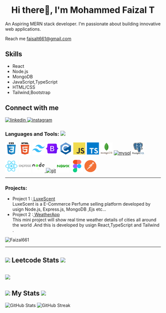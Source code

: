 <h1 align="center">Hi there👋, I'm Mohammed Faizal T</h1>

 An Aspiring MERN stack developer.
 I'm passionate about building innovative web applications.

 Reach me faisalt661@gmail.com

## Skills

* React
* Node.js
* MongoDB
* JavaScript,TypeScript
* HTML/CSS
* Tailwind,Bootstrap

## Connect with me  
<div align="left">
  
<a href="https://linkedin.com/in/mohammed-faizal-t-327a5824b" target="_blank">
<img src=https://img.shields.io/badge/linkedin-%231E77B5.svg?&style=for-the-badge&logo=linkedin&logoColor=white alt=linkedin style="margin-bottom: 5px;" />
</a>

<a href="https://instagram.com/faizal_t1" target="_blank">
<img src=https://img.shields.io/badge/instagram-%23000000.svg?&style=for-the-badge&logo=instagram&logoColor=white alt=instagram style="margin-bottom: 5px;" />
</a>
</p>

<h3 align="left">Languages and Tools: <img src="https://media.giphy.com/media/iY8CRBdQXODJSCERIr/giphy.gif" width="35px"></h3>
<p align="left">
 
  <a href="https://www.w3schools.com/css/" target="_blank" rel="noreferrer"><img src="https://raw.githubusercontent.com/devicons/devicon/master/icons/css3/css3-original-wordmark.svg" alt="css3" width="40" height="40"/></a>
    <a href="https://graphql.org" target="_blank" rel="noreferrer"><a href="https://www.w3.org/html/" target="_blank" rel="noreferrer"><img src="https://raw.githubusercontent.com/devicons/devicon/master/icons/html5/html5-original-wordmark.svg" alt="html5" width="40" height="40"/></a>
<a href="https://tailwindcss.com/" target="_blank" rel="noreferrer"><img src="https://raw.githubusercontent.com/devicons/devicon/master/icons/tailwindcss/tailwindcss-original.svg" alt="tailwindcss" width="40" height="40"/></a>
<a href="https://getbootstrap.com/" target="_blank" rel="noreferrer"><img src="https://raw.githubusercontent.com/devicons/devicon/master/icons/bootstrap/bootstrap-original.svg" alt="bootstrap" width="40" height="40"/></a>
   <a href="https://www.cprogramming.com/" target="_blank" rel="noreferrer"><img src="https://raw.githubusercontent.com/devicons/devicon/master/icons/c/c-original.svg" alt="c" width="40" height="40"/></a>
     <a href="https://developer.mozilla.org/en-US/docs/Web/JavaScript" target="_blank" rel="noreferrer"><img src="https://raw.githubusercontent.com/devicons/devicon/master/icons/javascript/javascript-original.svg" alt="javascript" width="40" height="40"/></a>
<a href="https://www.typescriptlang.org/" target="_blank" rel="noreferrer"><img src="https://raw.githubusercontent.com/devicons/devicon/master/icons/typescript/typescript-original.svg" alt="typescript" width="40" height="40"/></a>
  <a href="https://nodejs.org/" target="_blank" rel="noreferrer"><img src="https://raw.githubusercontent.com/devicons/devicon/master/icons/mongodb/mongodb-original-wordmark.svg" alt="mongodb" width="40" height="40"/></a>
  <a href="https://www.mysql.com/" target="_blank" rel="noreferrer"><img src="https://img.shields.io/badge/MySQL-4479A1.svg?style=for-the-badge&logo=MySQL&logoColor=white" alt="mysql" width="70" height="35"/></a>
  <a href="https://www.postgresql.org" target="_blank" rel="noreferrer"><img src="https://raw.githubusercontent.com/devicons/devicon/master/icons/postgresql/postgresql-original-wordmark.svg" alt="postgresql" width="40" height="40"/></a>


   <a href="https://reactjs.org/" target="_blank" rel="noreferrer"><img src="https://raw.githubusercontent.com/devicons/devicon/master/icons/react/react-original.svg" alt="react" width="40" height="40"/></a>
<a href="https://expressjs.com/" target="_blank" rel="noreferrer"><img src="https://raw.githubusercontent.com/devicons/devicon/master/icons/express/express-original-wordmark.svg" alt="express" width="40" height="40"/></a>
<a href="https://nodejs.org/" target="_blank" rel="noreferrer"><img src="https://raw.githubusercontent.com/devicons/devicon/master/icons/nodejs/nodejs-original-wordmark.svg" alt="nodejs" width="40" height="40" style="filter: brightness(1.5);"> </a>
  <a href="https://git-scm.com/" target="_blank" rel="noreferrer"><img src="https://www.vectorlogo.zone/logos/git-scm/git-scm-icon.svg" alt="git" width="40" height="40"/></a>
  <a href="https://www.nginx.com" target="_blank" rel="noreferrer"><img src="https://raw.githubusercontent.com/devicons/devicon/master/icons/nginx/nginx-original.svg" alt="nginx" width="40" height="40"/></a>
  <a href="https://www.figma.com/" target="_blank" rel="noreferrer"><img src="https://raw.githubusercontent.com/devicons/devicon/master/icons/figma/figma-original.svg" alt="figma" width="40" height="40"/></a>
<a href="https://www.postman.com/" target="_blank" rel="noreferrer"><img src="https://raw.githubusercontent.com/devicons/devicon/master/icons/postman/postman-original.svg" alt="postman" width="40" height="40"/></a>

<hr>

<h3 align="left">Projects:</h3>
<ul>
  <li>Project 1 :<a href="https://github.com/Faizal661/LuxeScents" target="_blank"> LuxeScent</a><br>LuxeScent is a E-Commerce Perfume selling platform developed by usign Node.js, Express.js, MongoDB ,Ejs etc...

</li>
  <li>Project 2 :<a href="https://github.com/Faizal661/weather-app" target="_blank"> WeatherApp</a><br>This mini project will show real time weather details of cities all around the world .And this is developed by usign React,TypeScript and Tailwind .

</li>
</ul>

<p align="left">
  <img src="https://komarev.com/ghpvc/?username=Faizal661&label=Profile%20views&color=0e75b6&style=flat" alt="Faizal661" />
</p>

<hr>

## <img src="animated/light_5.gif" height="30px" /> Leetcode Stats <img src="animated/loading.gif" height="20px" />
<br>
  <img src="https://leetcard.jacoblin.cool/faisalt661?theme=light&font=Roboto&ext=heatmap" width="70%" />
<br>

## <img src="animated/light_5.gif" height="30px" /> My Stats <img src="animated/loading.gif" height="20px" />

![GitHub Stats](https://github-readme-stats.vercel.app/api?username=Faizal661&show_icons=true&theme=radical)
![GitHub Streak](https://streak-stats.demolab.com?user=Faizal661&theme=dark)

